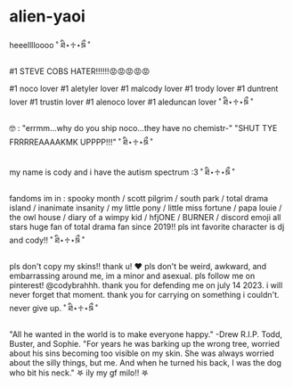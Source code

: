 # alien-yaoi
heeelllloooo 
˚ ཐི⋆♱⋆ཋྀ ˚

#1 STEVE COBS HATER!!!!!!😡😡😡😡😡

#1 noco lover #1 aletyler lover #1 malcody lover #1 trody lover #1 duntrent lover #1 trustin lover #1 alenoco lover #1 aleduncan lover
˚ ཐི⋆♱⋆ཋྀ ˚

🤓 : "errmm...why do you ship noco...they have no chemistr-" "SHUT TYE FRRRREAAAAKMK UPPPP!!!" 
˚ ཐི⋆♱⋆ཋྀ ˚

my name is cody and i have the autism spectrum :3 
˚ ཐི⋆♱⋆ཋྀ ˚

fandoms im in : spooky month / scott pilgrim / south park / total drama island / inanimate insanity / my little pony / little miss fortune / papa louie / the owl house / diary of a wimpy kid / hfjONE / BURNER / discord emoji all stars
huge fan of total drama fan since 2019!! pls int favorite character is dj and cody!! 
˚ ཐི⋆♱⋆ཋྀ ˚

pls don't copy my skins!! thank u! ❤️
pls don't be weird, awkward, and embarrassing around me, im a minor and asexual.
pls follow me on pinterest! @codybrahhh.
thank you for defending me on july 14 2023. i will never forget that moment. thank you for carrying on something i couldn't. never give up. 
˚ ཐི⋆♱⋆ཋྀ ˚

"All he wanted in the world is to make everyone happy." -Drew R.I.P. Todd, Buster, and Sophie.
"For years he was barking up the wrong tree, worried about his sins becoming too visible on my skin. She was always worried about the silly things, but me. And when he turned his back, I was the dog who bit his neck." 
𖤐 ily my gf milo!! 𖤐
